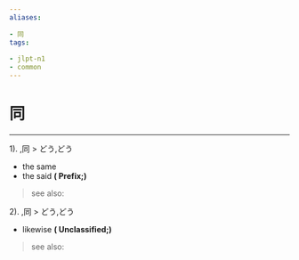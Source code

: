 ```yaml
---
aliases:
    
- 同
tags:
    
- jlpt-n1
- common
---
```


# 同
---
1).
,同 > どう,どう

- the same
- the said
**( Prefix;)**
> see also: 
            
2).
,同 > どう,どう

- likewise
**( Unclassified;)**
> see also: 
            
